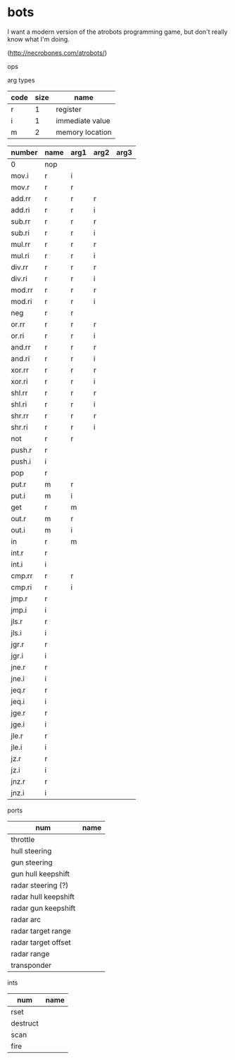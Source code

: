 bots
====

I want a modern version of the atrobots programming game, but don't really know what I'm doing.

(http://necrobones.com/atrobots/)

ops

arg types

code | size | name
-----|------|-----
r    |  1   | register
i    |  1   | immediate value
m    |  2   | memory location

number | name | arg1 | arg2 | arg3
-------|------|------|------|------
0|nop
|mov.i | r | i
|mov.r | r | r
|add.rr | r | r | r
|add.ri | r | r | i
|sub.rr | r | r | r
|sub.ri | r | r | i
|mul.rr | r | r | r
|mul.ri | r | r | i
|div.rr | r | r | r
|div.ri | r | r | i
|mod.rr | r | r | r
|mod.ri | r | r | i
|neg | r | r
|or.rr | r | r | r
|or.ri | r | r | i
|and.rr | r | r | r
|and.ri | r | r | i
|xor.rr | r | r | r
|xor.ri | r | r | i
|shl.rr | r | r | r
|shl.ri | r | r | i
|shr.rr | r | r | r
|shr.ri | r | r | i
|not | r | r
|push.r | r
|push.i | i
|pop | r
|put.r | m | r
|put.i | m | i
|get | r | m
|out.r | m | r
|out.i | m | i
|in | r | m
|int.r | r
|int.i | i
|cmp.rr | r | r
|cmp.ri | r | i
|jmp.r | r
|jmp.i | i
|jls.r | r
|jls.i | i
|jgr.r | r
|jgr.i | i
|jne.r | r
|jne.i | i
|jeq.r | r
|jeq.i | i
|jge.r | r
|jge.i | i
|jle.r | r
|jle.i | i
|jz.r | r
|jz.i | i
|jnz.r | r
|jnz.i | i

ports

num | name
----|------
|throttle
|hull steering
|gun steering
|gun hull keepshift
|radar steering (?)
|radar hull keepshift
|radar gun keepshift
|radar arc
|radar target range
|radar target offset
|radar range
|transponder

ints

num | name
----|-----
 |rset
 |destruct
 |scan
 |fire
